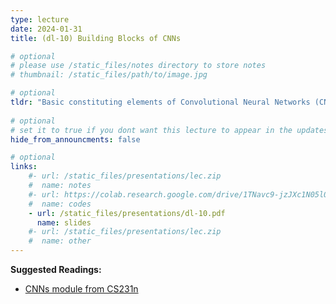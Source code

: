 ```yaml
---
type: lecture
date: 2024-01-31
title: (dl-10) Building Blocks of CNNs

# optional
# please use /static_files/notes directory to store notes
# thumbnail: /static_files/path/to/image.jpg

# optional
tldr: "Basic constituting elements of Convolutional Neural Networks (CNN)"
  
# optional
# set it to true if you dont want this lecture to appear in the updates section
hide_from_announcments: false

# optional
links: 
    #- url: /static_files/presentations/lec.zip
    #  name: notes
    #- url: https://colab.research.google.com/drive/1TNavc9-jzJXc1N05l06KYfgaSmu7zqxN?usp=sharing
    #  name: codes
    - url: /static_files/presentations/dl-10.pdf
      name: slides
    #- url: /static_files/presentations/lec.zip
    #  name: other
---
```


**Suggested Readings:**

- [CNNs module from CS231n](https://cs231n.github.io/convolutional-networks/)


